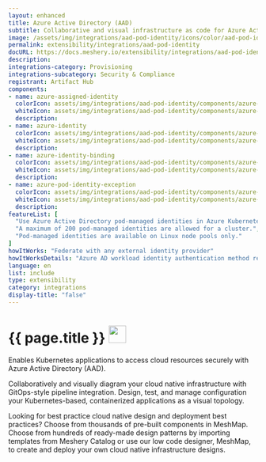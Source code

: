 ```yaml
---
layout: enhanced
title: Azure Active Directory (AAD)
subtitle: Collaborative and visual infrastructure as code for Azure Active Directory (AAD)
image: /assets/img/integrations/aad-pod-identity/icons/color/aad-pod-identity-color.svg
permalink: extensibility/integrations/aad-pod-identity
docURL: https://docs.meshery.io/extensibility/integrations/aad-pod-identity
description: 
integrations-category: Provisioning
integrations-subcategory: Security & Compliance
registrant: Artifact Hub
components: 
- name: azure-assigned-identity
  colorIcon: assets/img/integrations/aad-pod-identity/components/azure-assigned-identity/icons/color/azure-assigned-identity-color.svg
  whiteIcon: assets/img/integrations/aad-pod-identity/components/azure-assigned-identity/icons/white/azure-assigned-identity-white.svg
  description: 
- name: azure-identity
  colorIcon: assets/img/integrations/aad-pod-identity/components/azure-identity/icons/color/azure-identity-color.svg
  whiteIcon: assets/img/integrations/aad-pod-identity/components/azure-identity/icons/white/azure-identity-white.svg
  description: 
- name: azure-identity-binding
  colorIcon: assets/img/integrations/aad-pod-identity/components/azure-identity-binding/icons/color/azure-identity-binding-color.svg
  whiteIcon: assets/img/integrations/aad-pod-identity/components/azure-identity-binding/icons/white/azure-identity-binding-white.svg
  description: 
- name: azure-pod-identity-exception
  colorIcon: assets/img/integrations/aad-pod-identity/components/azure-pod-identity-exception/icons/color/azure-pod-identity-exception-color.svg
  whiteIcon: assets/img/integrations/aad-pod-identity/components/azure-pod-identity-exception/icons/white/azure-pod-identity-exception-white.svg
  description: 
featureList: [
  "Use Azure Active Directory pod-managed identities in Azure Kubernetes Service.",
  "A maximum of 200 pod-managed identities are allowed for a cluster.",
  "Pod-managed identities are available on Linux node pools only."
]
howItWorks: "Federate with any external identity provider"
howItWorksDetails: "Azure AD workload identity authentication method replaces pod-managed identity, which integrates with the Kubernetes native capabilities to federate with any external identity providers on behalf of the application."
language: en
list: include
type: extensibility
category: integrations
display-title: "false"
---
```

<h1>{{ page.title }} <img src="{{ page.image }}" style="width: 35px; height: 35px;" /></h1>

<p>
Enables Kubernetes applications to access cloud resources securely with Azure Active Directory (AAD).
</p>
<p>
    Collaboratively and visually diagram your cloud native infrastructure with GitOps-style pipeline integration. Design, test, and manage configuration your Kubernetes-based, containerized applications as a visual topology.
</p>
<p>
    Looking for best practice cloud native design and deployment best practices? Choose from thousands of pre-built components in MeshMap. Choose from hundreds of ready-made design patterns by importing templates from Meshery Catalog or use our low code designer, MeshMap, to create and deploy your own cloud native infrastructure designs.
</p>

